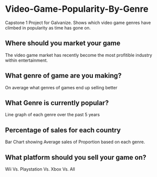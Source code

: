 # Video-Game-Popularity-By-Genre
Capstone 1 Project for Galvanize. Shows which video game genres have climbed in popularity as time has gone on.

## Where should you market your game
The video game market has recently become the most profitible industry within entertainment. 

## What genre of game are you making?
On average what genres of games end up selling better

## What Genre is currently popular?
Line graph of each genre over the past 5 years

## Percentage of sales for each country
Bar Chart showing Average sales of Proportion based on each genre.

## What platform should you sell your game on?
Wii Vs. Playstation Vs. Xbox Vs. All




